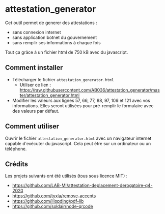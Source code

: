 # attestation_generator

Cet outil permet de generer des attestations :

- sans connexion internet
- sans application botnet du gouvernement
- sans remplir ses informations à chaque fois

Tout ça grâce à un fichier html de 750 kB avec du javascript.

## Comment installer

- Télécharger le fichier `attestation_generator.html`
    - Utiliser ce lien : https://raw.githubusercontent.com/AB036/attestation_generator/master/attestation_generator.html
- Modifier les valeurs aux lignes 57, 66, 77, 88, 97, 106 et 121 avec vos informations. Elles seront utilisées pour pré-remplir le formulaire avec des valeurs par défaut.

## Comment utiliser

Ouvrir le fichier `attestation_generator.html` avec un navigateur internet capable d'exécuter du javascript. Cela peut être sur un ordinateur ou un téléphone.

## Crédits

Les projets suivants ont été utilisés (tous sous licence MIT) :

- https://github.com/LAB-MI/attestation-deplacement-derogatoire-q4-2020
- https://github.com/tyxla/remove-accents
- https://github.com/Hopding/pdf-lib
- https://github.com/soldair/node-qrcode
